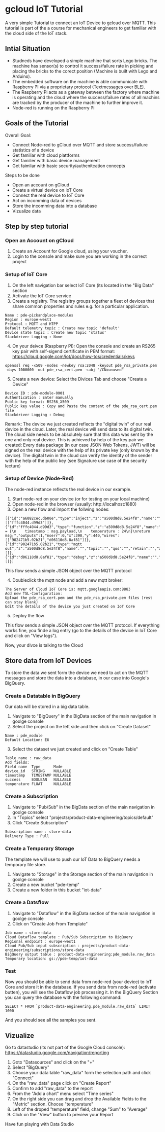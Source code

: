 # gcloud IoT Tutorial
A very simple Tutorial to connect an IoT Device to gcloud over MQTT.
This tutorial is part of the a course for mechanical engineers to get familiar with the cloud side of the IoT stack.

## Intial Situation
* Studneds have developed a simple machine that sorts Lego bricks. The machine has sensor(s) to control it success/failure rate in picking and placing the bricks to the corect position (Machine is built with Lego and Arduino).
* The embedded software on the machine is able communicate with Raspberry PI via a proprietary protocol (Textmessages over BLE).
* The Raspberry Pi acts as a gateway between the factory where machine is operating and the cloud where the success/failure rates of all machins are tracked by the producer of the machine to further improve it.
* Node-red is running on the Raspberry Pi

## Goals of the Tutorial

Overall Goal: 
* Connect Node-red to gCloud over MQTT and store success/failure statistics of a device
* Get familiar with cloud plattforms
* Get familier with basic device management
* Get faimliar with basic security/authenitcation concepts

Steps to be done
* Open an account on gCloud
* Create a virtual device on IoT Core
* Connect the real device to IoT Core
* Act on incomming data of devices
* Store the incomming data into a database 
* Vizualize data

## Step by step tutorial

### Open an Account on gCloud
1. Create an Account for Google cloud, using your voucher.
2. Login to the console and make sure you are working in the correct project

### Setup of IoT Core
1. On the left navigation bar select IoT Core (its located in the "Big Data" section
2. Activate the IoT Core service
3. Create a regisitry. The regisitry groups together a fleet of devices that share common properties and rules e.g. for a particular application.
```
Name : pde-pickandplace-modules
Region : europe-west1
Protocol : MQTT and HTPP
Default telemetry topic : Create new topic 'default'
Device state topic : Create new topic 'status'
Stackdriver Logging : None
```
4. On your deivce (Raspberry PI): Open the console and create an RS265 key pair with self-sigend certificate in PEM format: https://cloud.google.com/iot/docs/how-tos/credentials/keys 

```
openssl req -x509 -nodes -newkey rsa:2048 -keyout pde_rsa_private.pem -days 1000000 -out pde_rsa_cert.pem -subj "/CN=unused"
```

5. Create a new device: Select the Divices Tab and choose "Create a Device" 
```
Device ID : pde-module-0001
Authentication : Enter manually
Public key format: RS256_X509
Public key value : Copy and Paste the content of the pde_rsa_cert.pem file
Stackdriver Logging : Debug
```
Remark: The device we just created reflects the "digital twin" of our real device in the cloud. Later, the real device will send data to its digital twin. The cloud side needs to be absolutely sure that this data was sent by the one and only real device. This is achieved by help of the key pair we created: Every data package (in our case JSON Web Tokens, JWT) will be signed on the real device with the help of its private key (only known by the device). The digital twin in the cloud can verify the identity of the sender with the help of the public key (see Signature use case of the security lecture)

### Setup of Device (Node-Red)
The node-red instance reflects the real device in our example.
1. Start node-red on your device (or for testing on your local machine)
2. Open node-red in the browser (usually: http://localhost:1880)
3. Open a new flow and import the follwing nodes:
```
[{"id":"a6082cec.d600e","type":"inject","z":"a500d8d8.5e24f8","name":"","topic":"","payload":"","payloadType":"date","repeat":"","crontab":"","once":false,"onceDelay":0.1,"x":200,"y":440,"wires":[["fffc4044.d99d3"]]},{"id":"fffc4044.d99d3","type":"function","z":"a500d8d8.5e24f8","name":"","func":"msg.payload = {\n    timestamp : msg.payload,\n    temperature : 24\n}\nreturn msg;","outputs":1,"noerr":0,"x":390,"y":440,"wires":[["902471b5.02b21","d06110d8.8af81"]]},{"id":"902471b5.02b21","type":"mqtt out","z":"a500d8d8.5e24f8","name":"","topic":"","qos":"","retain":"","x":610,"y":440,"wires":[]},{"id":"d06110d8.8af81","type":"debug","z":"a500d8d8.5e24f8","name":"","active":true,"tosidebar":true,"console":false,"tostatus":false,"complete":"false","x":630,"y":500,"wires":[]}]
```
This flow sends a simple JSON object over the MQTT protocol

4. Doubleclick the mqtt node and add a new mqtt broker:
```
The Server of Cloud IoT Core is: mqtt.googleapis.com:8883
Add new TSL-Configuration:
Upload the pde_rsa_cert.pem and the pde_rsa_private.pem files (rest can stay blank)
Edit the details of the device you just created on IoT Core

```
5. Deploy the flow

This flow sends a simple JSON object over the MQTT protocol. If everything works fine, you finde a log entry (go to the details of the device in IoT Core and click on "View logs").

Now, your divce is talking to the Cloud

## Store data from IoT Devices
To store the data we sent form the device we need to act on the MQTT messages and store the data into a database, in our case into Google's BigQuery.

### Create a Datatable in BigQuery
Our data will be stored in a big data table.

1. Navigate to "BigQuery" in the BigData section of the main navigation in goolge console
2. Select the project on the left side and then click on "Create Dataset"
```
Name : pde_module
Default Location: EU
```
3. Select the dataset we just created and click on "Create Table"
```
Table name : raw_data
Add fields:
Field name  Type      Mode
device_id   STRING    NULLABLE	
timestamp   TIMESTAMP NULLABLE	
success     BOOLEAN   NULLABLE	
temperature FLOAT     NULLABLE

```

### Create a Subscription

1. Navigate to "Pub/Sub" in the BigData section of the main navigation in goolge console
2. In "Topics" select "projects/product-data-engineering/topics/default"
3. Click "Create Subscription"
```
Subscription name : store-data
Delivery Type : Pull
```


### Create a Temporary Storage
The template we will use to push our IoT Data to BigQuery needs a temporary file store.

1. Navigate to "Storage" in the Storage section of the main navigation in goolge console
2. Create a new bucket "pde-temp"
3. Create a new folder in this bucket "iot-data"

### Create a Datsflow

1. Navigate to "Dataflow" in the BigData section of the main navigation in goolge console
2. Click on "Create Job From Template"
```
Job name : store-data
Cloud Dataflow template : Pub/Sub Subscription to BigQuery
Regional endpoint : europe-west1
Cloud Pub/Sub input subscription : projects/product-data-engineering/subscriptions/store-data
BigQuery output table : product-data-engineering:pde_module.raw_data
Temporary location: gs://pde-temp/iot-data
```

### Test
Now you should be able to send data from node-red (your device) to IoT Core and store it in the database.
If you send data from node-red (activate butten), you will see the Dataflow job processing it.
In the BigQuery Section you can query the database with the following command:

```
SELECT * FROM `product-data-engineering.pde_module.raw_data` LIMIT 1000
```

And you should see all the samples you sent.

## Vizualize
Go to datastudio (its not part of the Google Cloud console):
https://datastudio.google.com/navigation/reporting

1. Goto "Datasources" and click on the "+"
2. Select "BigQuery"
3. Choose your data table "raw_data" form the selection path and click "Connect"
4. On the "raw_data" page click on "Create Report"
5. Confirm to add "raw_data" to the report
6. From the "Add a chart" menu select "Time series"
7. On the right side you can drag and drop the Available Fields to the "Metric" section. Choose "temperature"
8. Left of the droped "temperature" field, change "Sum" to "Average"
9. Click on the "View" button to preview your Report

Have fun playing with Data Studio

